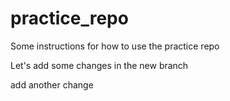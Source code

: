 # practice_repo

Some instructions for how to use the practice repo

Let's add some changes in the new branch

add another change 